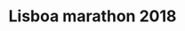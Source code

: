 ---
title: Lisboa marathon 2018
layout: single-sport-race
published: true
tags: race run running marathon
thumb: lisboa-marathon.jpg
event:
  name: EDP Maratona de Lisboa
  location: Lisboa, Portugal
  type: marathon
  url: https://www.maratonaclubedeportugal.com/edp-lisbon-marathon/?lang=en
  date: '2018-10-14'
distance:
  name: half marathon
result:
  total: '3:26:22'
  rank:
    overall:
      place: 432 
      out_of: 3104
    gender:
      place: 403
      out_of: 2443
    age_group:
      place: 87
      out_of: 425
      ag_name: M30
activity_url: https://www.strava.com/activities/1904066373/embed/2f7162c8544f1baf7959e319083706849d71ed75
---